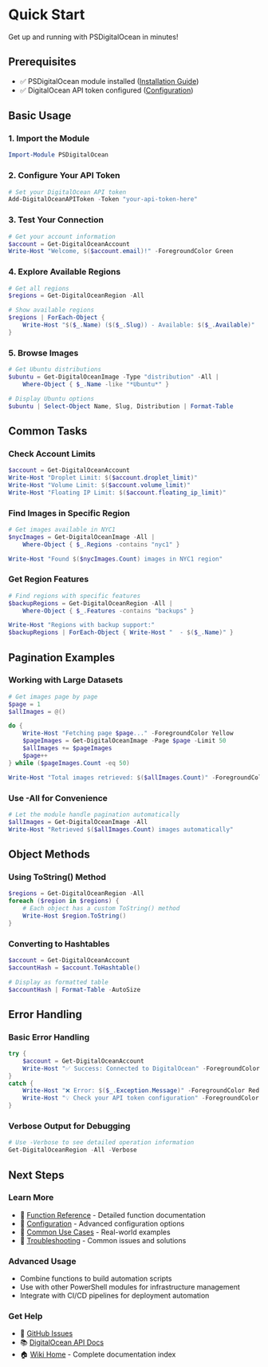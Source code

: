 # Quick Start

Get up and running with PSDigitalOcean in minutes!

## Prerequisites

- ✅ PSDigitalOcean module installed ([Installation Guide](Installation-Guide))
- ✅ DigitalOcean API token configured ([Configuration](Configuration))

## Basic Usage

### 1. Import the Module

```powershell
Import-Module PSDigitalOcean
```

### 2. Configure Your API Token

```powershell
# Set your DigitalOcean API token
Add-DigitalOceanAPIToken -Token "your-api-token-here"
```

### 3. Test Your Connection

```powershell
# Get your account information
$account = Get-DigitalOceanAccount
Write-Host "Welcome, $($account.email)!" -ForegroundColor Green
```

### 4. Explore Available Regions

```powershell
# Get all regions
$regions = Get-DigitalOceanRegion -All

# Show available regions
$regions | ForEach-Object {
    Write-Host "$($_.Name) ($($_.Slug)) - Available: $($_.Available)"
}
```

### 5. Browse Images

```powershell
# Get Ubuntu distributions
$ubuntu = Get-DigitalOceanImage -Type "distribution" -All |
    Where-Object { $_.Name -like "*Ubuntu*" }

# Display Ubuntu options
$ubuntu | Select-Object Name, Slug, Distribution | Format-Table
```

## Common Tasks

### Check Account Limits

```powershell
$account = Get-DigitalOceanAccount
Write-Host "Droplet Limit: $($account.droplet_limit)"
Write-Host "Volume Limit: $($account.volume_limit)"
Write-Host "Floating IP Limit: $($account.floating_ip_limit)"
```

### Find Images in Specific Region

```powershell
# Get images available in NYC1
$nycImages = Get-DigitalOceanImage -All |
    Where-Object { $_.Regions -contains "nyc1" }

Write-Host "Found $($nycImages.Count) images in NYC1 region"
```

### Get Region Features

```powershell
# Find regions with specific features
$backupRegions = Get-DigitalOceanRegion -All |
    Where-Object { $_.Features -contains "backups" }

Write-Host "Regions with backup support:"
$backupRegions | ForEach-Object { Write-Host "  - $($_.Name)" }
```

## Pagination Examples

### Working with Large Datasets

```powershell
# Get images page by page
$page = 1
$allImages = @()

do {
    Write-Host "Fetching page $page..." -ForegroundColor Yellow
    $pageImages = Get-DigitalOceanImage -Page $page -Limit 50
    $allImages += $pageImages
    $page++
} while ($pageImages.Count -eq 50)

Write-Host "Total images retrieved: $($allImages.Count)" -ForegroundColor Green
```

### Use -All for Convenience

```powershell
# Let the module handle pagination automatically
$allImages = Get-DigitalOceanImage -All
Write-Host "Retrieved $($allImages.Count) images automatically"
```

## Object Methods

### Using ToString() Method

```powershell
$regions = Get-DigitalOceanRegion -All
foreach ($region in $regions) {
    # Each object has a custom ToString() method
    Write-Host $region.ToString()
}
```

### Converting to Hashtables

```powershell
$account = Get-DigitalOceanAccount
$accountHash = $account.ToHashtable()

# Display as formatted table
$accountHash | Format-Table -AutoSize
```

## Error Handling

### Basic Error Handling

```powershell
try {
    $account = Get-DigitalOceanAccount
    Write-Host "✅ Success: Connected to DigitalOcean" -ForegroundColor Green
}
catch {
    Write-Host "❌ Error: $($_.Exception.Message)" -ForegroundColor Red
    Write-Host "💡 Check your API token configuration" -ForegroundColor Yellow
}
```

### Verbose Output for Debugging

```powershell
# Use -Verbose to see detailed operation information
Get-DigitalOceanRegion -All -Verbose
```

## Next Steps

### Learn More

- 📖 [Function Reference](Get-DigitalOceanAccount) - Detailed function documentation
- 🔧 [Configuration](Configuration) - Advanced configuration options
- 🎯 [Common Use Cases](Common-Use-Cases) - Real-world examples
- 🐛 [Troubleshooting](Common-Issues) - Common issues and solutions

### Advanced Usage

- Combine functions to build automation scripts
- Use with other PowerShell modules for infrastructure management
- Integrate with CI/CD pipelines for deployment automation

### Get Help

- 💬 [GitHub Issues](https://github.com/Itamartz/PSDigitalOceanUsingSampler/issues)
- 📚 [DigitalOcean API Docs](https://docs.digitalocean.com/reference/api/)
- 🏠 [Wiki Home](Home) - Complete documentation index
